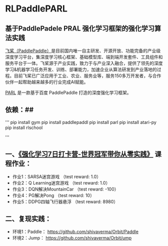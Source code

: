 # RLPaddlePARL

## 基于PaddlePadele PRAL 强化学习框架的强化学习算法实践 ##

[飞桨（PaddlePaddle）](https://github.com/PaddlePaddle/Paddle)是目前国内唯一自主研发、开源开放、功能完备的产业级深度学习平台，集深度学习核心框架、基础模型库、端到端开发套件、工具组件和服务平台于一体。飞桨源于产业实践，致力于与产业深入融合，提供了领先的深度学习&机器学习任务开发、训练、部署能力，加速企业从算法研发到产业落地的过程。目前飞桨已广泛应用于工业、农业、服务业等，服务150多万开发者，与合作伙伴一起帮助越来越多的行业完成AI赋能。

[PARL](https://github.com/PaddlePaddle/PARL) 是一款基于百度 PaddlePaddle 打造的深度强化学习框架。

## 依赖：##
 '''
 pip install gym
 pip install paddlepaddl
 pip install parl
 pip install atari-py
 pip install rlschool 

 '''

## 一、[《强化学习7日打卡营-世界冠军带你从零实践》](https://aistudio.baidu.com/aistudio/education/group/info/1335) 课程作业： ##
- 作业1：SARSA迷宫游戏 （test reward: 1.0）
- 作业2：Q Learning迷宫游戏 （test reward: 1.0）
- 作业3：DQN解决MountainCar （test reward: -100）
- 作业4：PG解决Pong （test reward: 10）
- 作业5：DDPG四轴飞行器悬浮 （test reward: 8980）

## 二、复现实践： ##
- 环境1：Paddle： https://github.com/shivaverma/Orbit/Paddle 
- 环境2：Jump： https://github.com/shivaverma/Orbit/ump 
